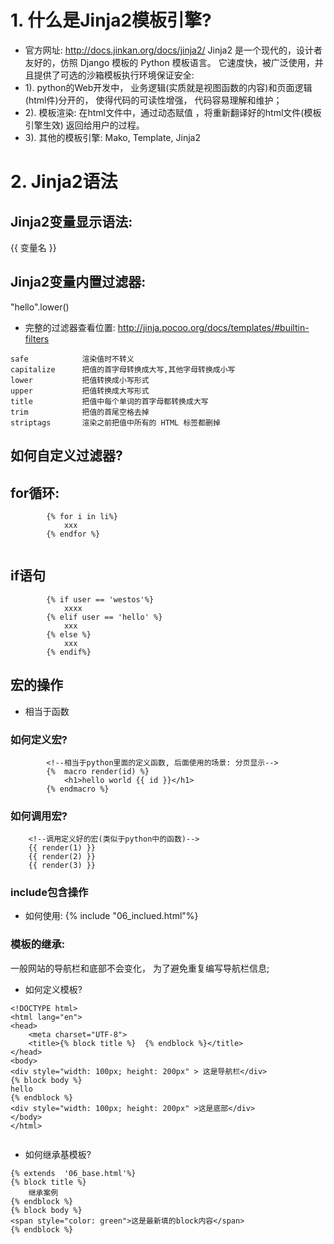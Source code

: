 
# 1. 什么是Jinja2模板引擎?
- 官方网址: http://docs.jinkan.org/docs/jinja2/
Jinja2 是一个现代的，设计者友好的，仿照 Django 模板的 Python 模板语言。 它速度快，被广泛使用，并且提供了可选的沙箱模板执行环境保证安全:
- 1). python的Web开发中， 业务逻辑(实质就是视图函数的内容)和页面逻辑(html件)分开的， 使得代码的可读性增强， 代码容易理解和维护；
- 2). 模板渲染: 在html文件中，通过动态赋值 ，将重新翻译好的html文件(模板引擎生效) 返回给用户的过程。
- 3). 其他的模板引擎: Mako, Template, Jinja2

# 2. Jinja2语法
## Jinja2变量显示语法: 
{{ 变量名 }}
        
##  Jinja2变量内置过滤器:
"hello".lower()
- 完整的过滤器查看位置: http://jinja.pocoo.org/docs/templates/#builtin-filters

```
safe            渲染值时不转义
capitalize      把值的首字母转换成大写,其他字母转换成小写
lower           把值转换成小写形式
upper           把值转换成大写形式
title           把值中每个单词的首字母都转换成大写
trim            把值的首尾空格去掉
striptags       渲染之前把值中所有的 HTML 标签都删掉
```  
     
## 如何自定义过滤器?


## for循环:

```
        {% for i in li%}
            xxx
        {% endfor %}
        
```        
## if语句

```
        {% if user == 'westos'%}
            xxxx
        {% elif user == 'hello' %}
            xxx
        {% else %}
            xxx
        {% endif%}
```
## 宏的操作
- 相当于函数
### 如何定义宏?

```
        <!--相当于python里面的定义函数, 后面使用的场景: 分页显示-->
        {%  macro render(id) %}
            <h1>hello world {{ id }}</h1>
        {% endmacro %}
```
### 如何调用宏?

```
    <!--调用定义好的宏(类似于python中的函数)-->
    {{ render(1) }}
    {{ render(2) }}
    {{ render(3) }}
```
###  include包含操作

- 如何使用: {% include  "06_inclued.html"%}

### 模板的继承: 

一般网站的导航栏和底部不会变化， 为了避免重复编写导航栏信息;
- 如何定义模板?

```
<!DOCTYPE html>
<html lang="en">
<head>
    <meta charset="UTF-8">
    <title>{% block title %}  {% endblock %}</title>
</head>
<body>
<div style="width: 100px; height: 200px" > 这是导航栏</div>
{% block body %}
hello
{% endblock %}
<div style="width: 100px; height: 200px" >这是底部</div>
</body>
</html>
            
```            
- 如何继承基模板?

```
{% extends  '06_base.html'%}
{% block title %}
    继承案例
{% endblock %}
{% block body %}
<span style="color: green">这是最新填的block内容</span>
{% endblock %}
```
